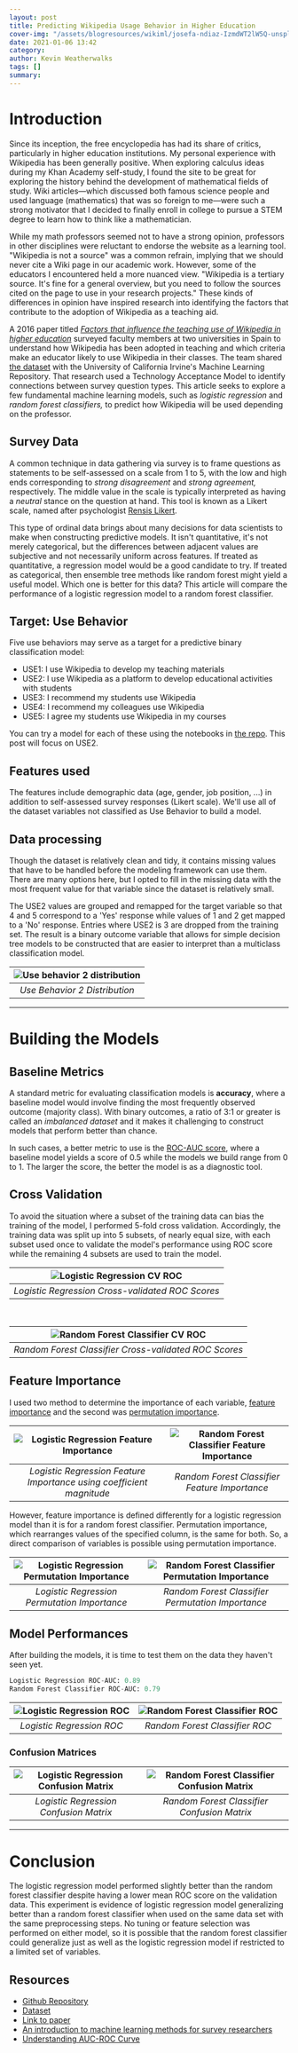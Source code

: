 ```yaml
---
layout: post
title: Predicting Wikipedia Usage Behavior in Higher Education
cover-img: "/assets/blogresources/wikiml/josefa-ndiaz-IzmdWT2lW5Q-unsplash.jpg"
date: 2021-01-06 13:42
category: 
author: Kevin Weatherwalks
tags: []
summary: 
---
```


# Introduction

Since its inception, the free encyclopedia has had its share of critics, particularly in higher education institutions.
My personal experience with Wikipedia has been generally positive. When exploring calculus ideas during my Khan Academy self-study, I found the site to be great for exploring the history behind the development of mathematical fields of study. Wiki articles—which discussed both famous science people and used language (mathematics) that was so foreign to me—were such a strong motivator that I decided to finally enroll in college to pursue a STEM degree to learn how to think like a mathematician.

While my math professors seemed not to have a strong opinion, professors in other disciplines were reluctant to endorse the website as a learning tool. "Wikipedia is not a source" was a common refrain, implying that we should never cite a Wiki page in our academic work. However, some of the educators I encountered held a more nuanced view. "Wikipedia is a tertiary source. It's fine for a general overview, but you need to follow the sources cited on the page to use in your research projects." These kinds of differences in opinion have inspired research into identifying the factors that contribute to the adoption of Wikipedia as a teaching aid.

A 2016 paper titled [*Factors that influence the teaching use of Wikipedia in higher education*](https://dl.acm.org/doi/10.1002/asi.23488) surveyed faculty members at two universities in Spain to understand how Wikipedia has been adopted in teaching and which criteria make an educator likely to use Wikipedia in their classes. The team shared [the dataset](https://archive.ics.uci.edu/ml/datasets/wiki4he) with the University of California Irvine's Machine Learning Repository. That research used a Technology Acceptance Model to identify connections between survey question types. This article seeks to explore a few fundamental machine learning models, such as *logistic regression* and *random forest classifiers,* to predict how Wikipedia will be used depending on the professor.

## Survey Data

A common technique in data gathering via survey is to frame questions as statements to be self-assessed on a scale from 1 to 5, with the low and high ends corresponding to *strong disagreement* and *strong agreement,* respectively. The middle value in the scale is typically interpreted as having a *neutral* stance on the question at hand. This tool is known as a Likert scale, named after psychologist [Rensis Likert](https://en.wikipedia.org/wiki/Likert_scale).  

This type of ordinal data brings about many decisions for data scientists to make when constructing predictive models. It isn't quantitative, it's not merely categorical, but the differences between adjacent values are subjective and not necessarily uniform across features. If treated as quantitative, a regression model would be a good candidate to try. If treated as categorical, then ensemble tree methods like random forest might yield a useful model. Which one is better for this data? This article will compare the performance of a logistic regression model to a random forest classifier.

## Target: Use Behavior

Five use behaviors may serve as a target for a predictive binary classification model:  

- USE1: I use Wikipedia to develop my teaching materials
- USE2: I use Wikipedia as a platform to develop educational activities with students
- USE3: I recommend my students use Wikipedia
- USE4: I recommend my colleagues use Wikipedia
- USE5: I agree my students use Wikipedia in my courses

You can try a model for each of these using the notebooks in [the repo](https://github.com/KWeatherwalks/EduWikiML). This post will focus on USE2.

## Features used

The features include demographic data (age, gender, job position, ...) in addition to self-assessed survey responses (Likert scale). We'll use all of the dataset variables not classified as Use Behavior to build a model.

## Data processing

Though the dataset is relatively clean and tidy, it contains missing values that have to be handled before the modeling framework can use them. There are many options here, but I opted to fill in the missing data with the most frequent value for that variable since the dataset is relatively small.

The USE2 values are grouped and remapped for the target variable so that 4 and 5 correspond to a 'Yes' response while values of 1 and 2 get mapped to a 'No' response. Entries where USE2 is 3 are dropped from the training set. The result is a binary outcome variable that allows for simple decision tree models to be constructed that are easier to interpret than a multiclass classification model.

| ![Use behavior 2 distribution](/assets/blogresources/wikiml/use2_distribution.svg) |
|:----------------------------------------------------------------------------------:|
|                           *Use Behavior 2 Distribution*                            |

---

# Building the Models

## Baseline Metrics

A standard metric for evaluating classification models is **accuracy**, where a baseline model would involve finding the most frequently observed outcome (majority class). With binary outcomes, a ratio of 3:1 or greater is called an *imbalanced dataset* and it makes it challenging to construct models that perform better than chance.

In such cases, a better metric to use is the [ROC-AUC score](https://en.wikipedia.org/wiki/Receiver_operating_characteristic), where a baseline model yields a score of 0.5 while the models we build range from 0 to 1. The larger the score, the better the model is as a diagnostic tool.

## Cross Validation

To avoid the situation where a subset of the training data can bias the training of the model, I performed 5-fold cross validation. Accordingly, the training data was split up into 5 subsets, of nearly equal size, with each subset used once to validate the model's performance using ROC score while the remaining 4 subsets are used to train the model.

| ![Logistic Regression CV ROC](/assets/blogresources/wikiml/roc_log_train_cv.svg) |
|:--------------------------------------------------------------------------------:|
|                 *Logistic Regression Cross-validated ROC Scores*                 |

<br>

| ![Random Forest Classifier CV ROC](/assets/blogresources/wikiml/roc_rfc_train_cv.svg) |
|:-------------------------------------------------------------------------------------:|
|                 *Random Forest Classifier Cross-validated ROC Scores*                 |

<!-- ## Logistic Regression Model -->

<!-- ### Important Questions(Features) -->

<!-- ### Visualizations -->

<!-- ## Random Forest Classifier Model -->

<!-- ### Important Questions -->

<!-- ### Visualizations -->

## Feature Importance

I used two method to determine the importance of each variable, [feature importance]() and the second was [permutation importance]().

| ![Logistic Regression Feature Importance](/assets/blogresources/wikiml/log_feature.svg) | ![Random Forest Classifier Feature Importance](/assets/blogresources/wikiml/rfc_feature.jpg) |
|:---------------------------------------------------------------------------------------:|:--------------------------------------------------------------------------------------------:|
|          *Logistic Regression Feature Importance using coefficient magnitude*           |                        *Random Forest Classifier Feature Importance*                         |

However, feature importance is defined differently for a logistic regression model than it is for a random forest classifier. Permutation importance, which rearranges values of the specified column, is the same for both. So, a direct comparison of variables is possible using permutation importance.

| ![Logistic Regression Permutation Importance](/assets/blogresources/wikiml/log_permutation.svg) | ![Random Forest Classifier Permutation Importance](/assets/blogresources/wikiml/rfc_permutation.svg) |
|:-----------------------------------------------------------------------------------------------:|:----------------------------------------------------------------------------------------------------:|
|                          *Logistic Regression Permutation Importance*                           |                          *Random Forest Classifier Permutation Importance*                           |



## Model Performances

After building the models, it is time to test them on the data they haven't seen yet. 

```python
Logistic Regression ROC-AUC: 0.89
Random Forest Classifier ROC-AUC: 0.79
```

| ![Logistic Regression ROC](/assets/blogresources/wikiml/roc_log_test.svg) | ![Random Forest Classifier ROC](/assets/blogresources/wikiml/roc_rfc_test.svg) |
|:-------------------------------------------------------------------------:|:------------------------------------------------------------------------------:|
|                         *Logistic Regression ROC*                         |                         *Random Forest Classifier ROC*                         |

### Confusion Matrices

| ![Logistic Regression Confusion Matrix](/assets/blogresources/wikiml/log_confusion.svg) | ![Random Forest Classifier Confusion Matrix](/assets/blogresources/wikiml/rfc_confusion.svg) |
|:---------------------------------------------------------------------------------------:|:--------------------------------------------------------------------------------------------:|
|                         *Logistic Regression Confusion Matrix*                          |                         *Random Forest Classifier Confusion Matrix*                          |

---

# Conclusion

The logistic regression model performed slightly better than the random forest classifier despite having a lower mean ROC score on the validation data. This experiment is evidence of logistic regression model generalizing better than a random forest classifier when used on the same data set with the same preprocessing steps. No tuning or feature selection was performed on either model, so it is possible that the random forest classifier could generalize just as well as the logistic regression model if restricted to a limited set of variables.

## Resources

- [Github Repository](https://github.com/KWeatherwalks/EduWikiML)  
- [Dataset](https://archive.ics.uci.edu/ml/datasets/wiki4he)  
- [Link to paper](https://dl.acm.org/doi/10.1002/asi.23488)  
- [An introduction to machine learning methods for survey researchers](https://www.surveypractice.org/article/2718-an-introduction-to-machine-learning-methods-for-survey-researchers)  
- [Understanding AUC-ROC Curve](https://towardsdatascience.com/understanding-auc-roc-curve-68b2303cc9c5)